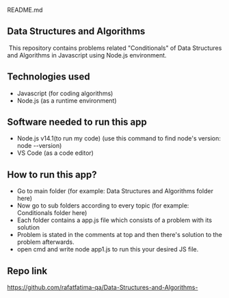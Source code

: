 README.md
## Data Structures and Algorithms
​
This repository contains problems related "Conditionals" of Data Structures and Algorithms in Javascript using Node.js environment.
​
## Technologies used
- Javascript (for coding algorithms)
- Node.js (as a runtime environment)
​
## Software needed to run this app
- Node.js v14.1(to run my code) (use this command to find node's version: node --version)
- VS Code (as a code editor)
​
## How to run this app?
- Go to main folder (for example: Data Structures and Algorithms folder here)
- Now go to sub folders according to every topic (for example: Conditionals folder here)
- Each folder contains a app.js file which consists of a problem with its solution
- Problem is stated in the comments at top and then there's solution to the problem afterwards.
- open cmd and write node app1.js to run this your desired JS file.
​
## Repo link
https://github.com/rafatfatima-qa/Data-Structures-and-Algorithms-

